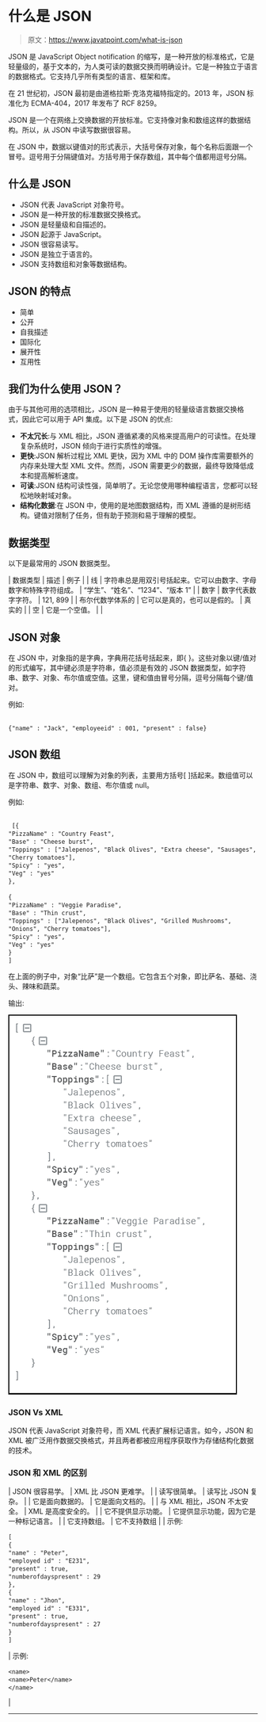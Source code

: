 # 什么是 JSON

> 原文：<https://www.javatpoint.com/what-is-json>

JSON 是 JavaScript Object notification 的缩写，是一种开放的标准格式，它是轻量级的，基于文本的，为人类可读的数据交换而明确设计。它是一种独立于语言的数据格式。它支持几乎所有类型的语言、框架和库。

在 21 世纪初，JSON 最初是由道格拉斯·克洛克福特指定的。2013 年，JSON 标准化为 ECMA-404，2017 年发布了 RCF 8259。

JSON 是一个在网络上交换数据的开放标准。它支持像对象和数组这样的数据结构。所以，从 JSON 中读写数据很容易。

在 JSON 中，数据以键值对的形式表示，大括号保存对象，每个名称后面跟一个冒号。逗号用于分隔键值对。方括号用于保存数组，其中每个值都用逗号分隔。

## 什么是 JSON

*   JSON 代表 JavaScript 对象符号。
*   JSON 是一种开放的标准数据交换格式。
*   JSON 是轻量级和自描述的。
*   JSON 起源于 JavaScript。
*   JSON 很容易读写。
*   JSON 是独立于语言的。
*   JSON 支持数组和对象等数据结构。

## JSON 的特点

*   简单
*   公开
*   自我描述
*   国际化
*   展开性
*   互用性

## 我们为什么使用 JSON？

由于与其他可用的选项相比，JSON 是一种易于使用的轻量级语言数据交换格式，因此它可以用于 API 集成。以下是 JSON 的优点:

*   **不太冗长**:与 XML 相比，JSON 遵循紧凑的风格来提高用户的可读性。在处理复杂系统时，JSON 倾向于进行实质性的增强。
*   **更快**:JSON 解析过程比 XML 更快，因为 XML 中的 DOM 操作库需要额外的内存来处理大型 XML 文件。然而，JSON 需要更少的数据，最终导致降低成本和提高解析速度。
*   **可读**:JSON 结构可读性强，简单明了。无论您使用哪种编程语言，您都可以轻松地映射域对象。
*   **结构化数据**:在 JSON 中，使用的是地图数据结构，而 XML 遵循的是树形结构。键值对限制了任务，但有助于预测和易于理解的模型。

## 数据类型

以下是最常用的 JSON 数据类型。

| 数据类型 | 描述 | 例子 |
| 线 | 字符串总是用双引号括起来。它可以由数字、字母数字和特殊字符组成。 | “学生”、“姓名”、“1234”、“版本 1” |
| 数字 | 数字代表数字字符。 | 121, 899 |
| 布尔代数学体系的 | 它可以是真的，也可以是假的。 | 真实的 |
| 空 | 它是一个空值。 |  |

## JSON 对象

在 JSON 中，对象指的是字典，字典用花括号括起来，即{ }。这些对象以键/值对的形式编写，其中键必须是字符串，值必须是有效的 JSON 数据类型，如字符串、数字、对象、布尔值或空值。这里，键和值由冒号分隔，逗号分隔每个键/值对。

例如:

```

{"name" : "Jack", "employeeid" : 001, "present" : false}

```

## JSON 数组

在 JSON 中，数组可以理解为对象的列表，主要用方括号[ ]括起来。数组值可以是字符串、数字、对象、数组、布尔值或 null。

例如:

```

 [{
"PizzaName" : "Country Feast",
"Base" : "Cheese burst",
"Toppings" : ["Jalepenos", "Black Olives", "Extra cheese", "Sausages", "Cherry tomatoes"],
"Spicy" : "yes",
"Veg" : "yes"
},

{
"PizzaName" : "Veggie Paradise", 
"Base" : "Thin crust",
"Toppings" : ["Jalepenos", "Black Olives", "Grilled Mushrooms", "Onions", "Cherry tomatoes"],
"Spicy" : "yes",
"Veg" : "yes"
}
]

```

在上面的例子中，对象“比萨”是一个数组。它包含五个对象，即比萨名、基础、浇头、辣味和蔬菜。

输出:

![What is JSON](img/a1715f7e0e13c0de79d23df1031542ef.png)

### JSON Vs XML

JSON 代表 JavaScript 对象符号，而 XML 代表扩展标记语言。如今，JSON 和 XML 被广泛用作数据交换格式，并且两者都被应用程序获取作为存储结构化数据的技术。

### JSON 和 XML 的区别

| JSON 很容易学。 | XML 比 JSON 更难学。 |
| 读写很简单。 | 读写比 JSON 复杂。 |
| 它是面向数据的。 | 它是面向文档的。 |
| 与 XML 相比，JSON 不太安全。 | XML 是高度安全的。 |
| 它不提供显示功能。 | 它提供显示功能，因为它是一种标记语言。 |
| 它支持数组。 | 它不支持数组 |
| 示例:

```
[
{
"name" : "Peter",
"employed id" : "E231",
"present" : true,
"numberofdayspresent" : 29
},
{
"name" : "Jhon",
"employed id" : "E331",
"present" : true,
"numberofdayspresent" : 27
}
]
```

 | 示例:

```
<name>
<name>Peter</name>
</name>
```

 |

* * *